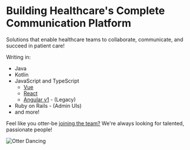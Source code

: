 # Building Healthcare's Complete Communication Platform

Solutions that enable healthcare teams to collaborate, communicate, and succeed in patient care!

Writing in:

- Java
- Kotlin
- JavaScript and TypeScript
    - [Vue](https://vuejs.org/)
    - [React](https://reactjs.org/)
    - [Angular v1](https://angularjs.org/) - (Legacy)
- Ruby on Rails - (Admin UIs)
- and more!

Feel like you otter-be [joining the team?](https://www.updox.com/company/careers/) We're always looking for talented, passionate people!

![Otter Dancing](https://media.giphy.com/media/JLBT3PV3tOvIY/giphy.gif)

